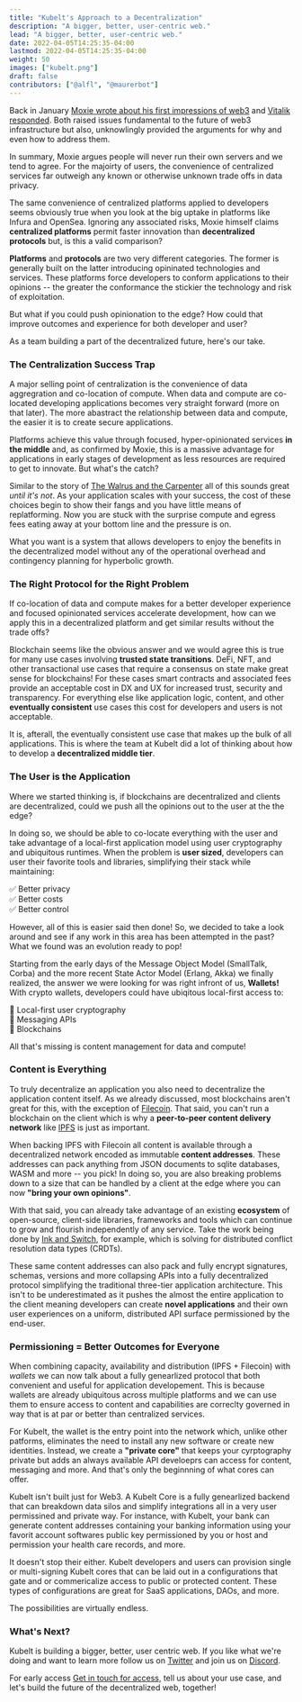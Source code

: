 ```yaml
---
title: "Kubelt's Approach to a Decentralization"
description: "A bigger, better, user-centric web."
lead: "A bigger, better, user-centric web."
date: 2022-04-05T14:25:35-04:00
lastmod: 2022-04-05T14:25:35-04:00
weight: 50
images: ["kubelt.png"]
draft: false
contributors: ["@alfl", "@maurerbot"]
---
```


Back in January [Moxie wrote about his first impressions of web3](https://moxie.org/2022/01/07/web3-first-impressions.html) and [Vitalik responded](https://old.reddit.com/r/ethereum/comments/ryk3it/my_first_impressions_of_web3/hrrz15r/). Both raised issues fundamental to the future of web3 infrastructure but also, unknowlingly provided the arguments for why and even how to address them.

In summary, Moxie argues people will never run their own servers and we tend to agree. For the majoirty of users, the convenience of centralized services far outweigh any known or otherwise unknown trade offs in data privacy.

The same convenience of centralized platforms applied to developers seems obviously true when you look at the big uptake in platforms like Infura and OpenSea. Ignoring any associated risks, Moxie himself claims **centralized platforms** permit faster innovation than **decentralized protocols** but, is this a valid comparison?

**Platforms** and **protocols** are two very different categories. The former is generally built on the latter introducing opininated technologies and services. These platforms force developers to conform applications to their opinions -- the greater the conformance the stickier the technology and risk of exploitation.

But what if you could push opinionation to the edge? How could that improve outcomes and experience for both developer and user?

As a team building a part of the decentralized future, here's our take.

### The Centralization Success Trap

A major selling point of centralization is the convenience of data aggregration and co-location of compute. When data and compute are co-located developing applications becomes very straight forward (more on that later). The more abastract the relationship between data and compute, the easier it is to create secure applications.

Platforms achieve this value through focused, hyper-opinionated services **in the middle** and, as confirmed by Moxie, this is a massive advantage for applications in early stages of development as less resources are required to get to innovate. But what's the catch?

Similar to the story of [The Walrus and the Carpenter](https://en.wikipedia.org/wiki/The_Walrus_and_the_Carpenter) all of this sounds great _until it's not_. As your application scales with your success, the cost of these choices begin to show their fangs and you have little means of replatforming. Now you are stuck with the surprise compute and egress fees eating away at your bottom line and the pressure is on.

What you want is a system that allows developers to enjoy the benefits in the decentralized model without any of the operational overhead and contingency planning for hyperbolic growth.

### The Right Protocol for the Right Problem

If co-location of data and compute makes for a better developer experience and focused opinionated services accelerate development, how can we apply this in a decentralized platform and get similar results without the trade offs?

Blockchain seems like the obvious answer and we would agree this is true for many use cases involving **trusted state transitions**. DeFi, NFT, and other transactional use cases that require a consensus on state make great sense for blockchains! For these cases smart contracts and associated fees provide an acceptable cost in DX and UX for increased trust, security and transparency. For everything else like application logic, content, and other **eventually consistent** use cases this cost for developers and users is not acceptable.

It is, afterall, the eventually consistent use case that makes up the bulk of all applications. This is where the team at Kubelt did a lot of thinking about how to develop a **decentralized middle tier**.

### The User is the Application

Where we started thinking is, if blockchains are decentralized and clients are decentralized, could we push all the opinions out to the user at the the edge?

In doing so, we should be able to co-locate everything with the user and take advantage of a local-first application model using user cryptography and ubiquitous runtimes. When the problem is **user sized**, developers can user their favorite tools and libraries, simplifying their stack while maintaining:

✅ Better privacy \
✅ Better costs \
✅ Better control

However, all of this is easier said then done! So, we decided to take a look around and see if any work in this area has been attempted in the past? What we found was an evolution ready to pop!

Starting from the early days of the Message Object Model (SmallTalk, Corba) and the more recent State Actor Model (Erlang, Akka) we finally realized, the answer we were looking for was right infront of us, **Wallets!** With crypto wallets, developers could have ubiqitous local-first access to:

🤯 Local-first user cryptography \
🤯 Messaging APIs \
🤯 Blockchains

All that's missing is content management for data and compute!

### Content is Everything

To truly decentralize an application you also need to decentralize the application content itself. As we already discussed, most blockchains aren't great for this, with the exception of [Filecoin](ipns://filecoin.io/). That said, you can't run a blockchain on the client which is why a **peer-to-peer content delivery network** like [IPFS](ipns://ipfs.io/) is just as important.

When backing IPFS with Filecoin all content is available through a decentralized network encoded as immutable **content addresses**. These addresses can pack anything from JSON documents to sqlite databases, WASM and more -- you pick! In doing so, you are also breaking problems down to a size that can be handled by a client at the edge where you can now **"bring your own opinions"**.

With that said, you can already take advantage of an existing **ecosystem** of open-source, client-side libraries, frameworks and tools which can continue to grow and flourish independently of any service. Take the work being done by [Ink and Switch](https://www.inkandswitch.com/), for example, which is solving for distributed conflict resolution data types (CRDTs).

These same content addresses can also pack and fully encrypt signatures, schemas, versions and more collapsing APIs into a fully decentralized protocol simplifying the traditional three-tier application architecture. This isn't to be underestimated as it pushes the almost the entire application to the client meaning developers can create **novel applications** and their own user experiences on a uniform, distributed API surface permissioned by the end-user.

### Permissioning = Better Outcomes for Everyone

When combining capacity, availability and distribution (IPFS + Filecoin) with _wallets_ we can now talk about a fully genearlized protocol that both convenient and useful for application developement. This is because wallets are already ubiquitous across multiple platforms and we can use them to ensure access to content and capabilities are correclty governed in way that is at par or better than centralized services.

For Kubelt, the wallet is the entry point into the network which, unlike other patforms, eliminates the need to install any new software or create new identities. Instead, we create a **"private core"** that keeps your cyrptography private but adds an always available API develoeprs can access for content, messaging and more. And that's only the beginnning of what cores can offer.

Kubelt isn't built just for Web3. A Kubelt Core is a fully genearlized backend that can breakdown data silos and simplify integrations all in a very user permissined and private way. For instance, with Kubelt, your bank can generate content addresses containing your banking information using your favorit account softwares public key permissioned by you or host and permission your health care records, and more.

It doesn't stop their either. Kubelt developers and users can provision single or multi-signing Kubelt cores that can be laid out in a configurations that gate and or commericalize access to public or protected content. These types of configurations are great for SaaS applications, DAOs, and more.

The possibilities are virtually endless.

### What's Next?

Kubelt is building a bigger, better, user centric web. If you like what we're doing and want to learn more follow us on [Twitter](https://twitter.com/kubelt) and join us on [Discord](https://discord.gg/UgwAsJf6C5).

For early access [Get in touch for access,](https://omq1ez0wxhd.typeform.com/to/IXfcN3Xf) tell us about your use case, and let's build the future of the decentralized web, together!
